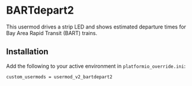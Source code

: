 # BARTdepart2

This usermod drives a strip LED and shows estimated departure times
for Bay Area Rapid Transit (BART) trains.

## Installation

Add the following to your active environment in `platformio_override.ini`:
```
custom_usermods = usermod_v2_bartdepart2
```
